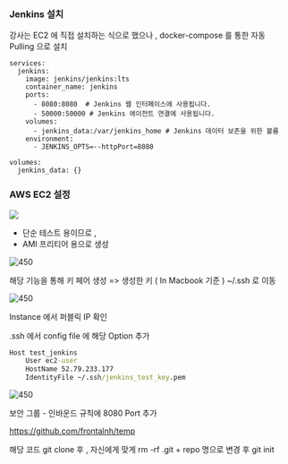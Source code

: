 ### Jenkins 설치

강사는 EC2 에 직접 설치하는 식으로 했으나 , 
docker-compose 를 통한 자동 Pulling 으로 설치

```docker-compose
services:
  jenkins:
    image: jenkins/jenkins:lts
    container_name: jenkins
    ports:
      - 8080:8080  # Jenkins 웹 인터페이스에 사용됩니다.
      - 50000:50000 # Jenkins 에이전트 연결에 사용됩니다.
    volumes:
      - jenkins_data:/var/jenkins_home # Jenkins 데이터 보존을 위한 볼륨
    environment:
      - JENKINS_OPTS=--httpPort=8080

volumes:
  jenkins_data: {}

```


### AWS EC2 설정

![](https://i.imgur.com/soQNAoR.png)


- 단순 테스트 용이므로 , 
- AMI 프리티어 용으로 생성

![450](https://i.imgur.com/sFWEF7f.png)

해당 기능을 통해 키 페어 생성
=> 생성한 키 ( In Macbook 기준 ) ~/.ssh 로 이동


![450](https://i.imgur.com/bn3VqZ7.png)

Instance 에서 퍼블릭 IP 확인

.ssh 에서 config file 에 해당 Option 추가

```cmd
Host test_jenkins
    User ec2-user
    HostName 52.79.233.177
    IdentityFile ~/.ssh/jenkins_test_key.pem
```


![450](https://i.imgur.com/DBPHbhS.png)

보안 그룹 - 인바운드 규칙에 8080 Port 추가

https://github.com/frontalnh/temp

해당 코드 git clone 후 , 자신에게 맞게 rm -rf .git + repo 명으로 변경 후 git init